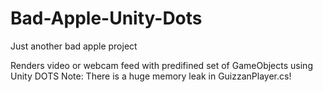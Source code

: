 # Bad-Apple-Unity-Dots
Just another bad apple project

Renders video or webcam feed with predifined set of GameObjects using Unity DOTS
Note: There is a huge memory leak in GuizzanPlayer.cs!
